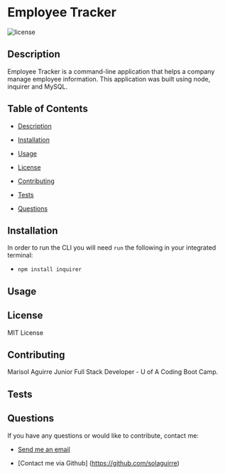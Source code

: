 # Employee Tracker
  
  ![license](https://img.shields.io/badge/License-MIT-green.svg)
  
  ## Description 
Employee Tracker is a command-line application that helps a company manage employee information. This application was built using node, inquirer and MySQL.

  ## Table of Contents

    
 * [Description](#description)
    
 * [Installation](#installation)
    
 * [Usage](#usage)
    
 * [License](#license)
    
 * [Contributing](#contributing)
    
 * [Tests](#tests)
    
 * [Questions](#questions)

   
  ## Installation 
 
 In order to run the CLI you will need `run` the following in your integrated terminal:
 * `npm install inquirer`
 
  ## Usage 

 
  ## License 
MIT License
 
  ## Contributing 
Marisol Aguirre Junior Full Stack Developer - U of A Coding Boot Camp.
 
  ## Tests 

  
  ## Questions 
 If you have any questions or would like to contribute, contact me:
  
* [Send me an email](mailto:soulaguirre@gmail.com.com)
  
* [Contact me via Github] (https://github.com/solaguirre)
  